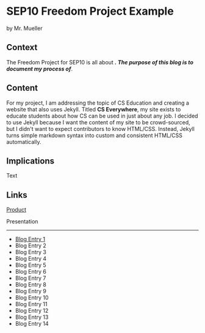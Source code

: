 # SEP10 Freedom Project Example
by Mr. Mueller

## Context
The Freedom Project for SEP10 is all about ___. The purpose of this blog is to document my process of___.

## Content
For my project, I am addressing the topic of CS Education and creating a website that also uses Jekyll. Titled **CS Everywhere**, my site exists to educate students about how CS can be used in just about any job. I decided to use Jekyll because I want the content of my site to be crowd-sourced, but I didn't want to expect contributors to know HTML/CSS. Instead, Jekyll turns simple markdown syntax into custom and consistent HTML/CSS automatically.

## Implications
Text

## Links

[Product](https://bmuellerhstat.github.io/cseverywhere/)

Presentation

---

* [Blog Entry 1](entries/entry01.md)
* Blog Entry 2
* Blog Entry 3
* Blog Entry 4
* Blog Entry 5
* Blog Entry 6
* Blog Entry 7
* Blog Entry 8
* Blog Entry 9
* Blog Entry 10
* Blog Entry 11
* Blog Entry 12
* Blog Entry 13
* Blog Entry 14
